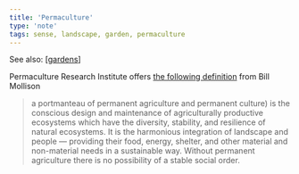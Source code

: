 ```yaml
---
title: 'Permaculture'
type: 'note'
tags: sense, landscape, garden, permaculture
---
```


See also: [[gardens]]

Permaculture Research Institute offers [the following definition](https://www.permaculturenews.org/what-is-permaculture/) from Bill Mollison

> a portmanteau of permanent agriculture and permanent culture) is the conscious design and maintenance of agriculturally productive ecosystems which have the diversity, stability, and resilience of natural ecosystems. It is the harmonious integration of landscape and people — providing their food, energy, shelter, and other material and non-material needs in a sustainable way. Without permanent agriculture there is no possibility of a stable social order.


[//begin]: # "Autogenerated link references for markdown compatibility"
[gardens]: gardens "Gardens"
[//end]: # "Autogenerated link references"